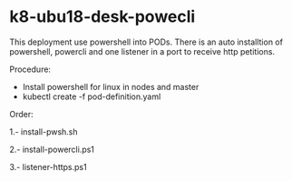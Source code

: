 # k8-ubu18-desk-powecli

This deployment use powershell into PODs.
There is an auto installtion of powershell, powercli and one listener in a port to receive http petitions.

Procedure:

- Install powershell for linux in nodes and master
- kubectl create -f pod-definition.yaml

Order:

1.- install-pwsh.sh

2.- install-powercli.ps1

3.- listener-https.ps1





